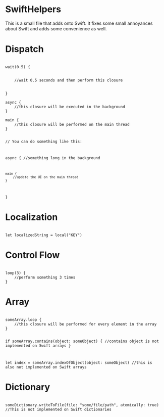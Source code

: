 SwiftHelpers
============

This is a small file that adds onto Swift. It fixes some small annoyances about Swift and adds some convenience as well. 


Dispatch
============
<code>
wait(0.5) {
<br />
    //wait 0.5 seconds and then perform this closure
<br />
}
</code>

<code>
async {
    //this closure will be executed in the background
}
</code>

<code>
main {
    //this closure will be performed on the main thread
}

// You can do something like this:

async {
    //something long in the background 

    main {
        //update the UI on the main thread
    }
}
</code>

Localization
============

<code>
let localizedString = local("KEY")
</code>

Control Flow
============

<code>
loop(3) {
    //perform something 3 times
}
</code>

Array
============

<code>
someArray.loop {
    //this closure will be performed for every element in the array
}

if someArray.contains(object: someObject) {
    //contains object is not implemented on Swift arrays
}

let index = someArray.indexOfObject(object: someObject)
//this is also not implemented on Swift arrays
</code>

Dictionary
============

<code>
someDictionary.writeToFile(file: "some/file/path", atomically: true)
//This is not implemented on Swift dictionaries
</code>